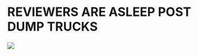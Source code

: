 # REVIEWERS ARE ASLEEP POST DUMP TRUCKS

![](https://i.giphy.com/media/v1.Y2lkPTc5MGI3NjExamJqbGg1OGw1cHFqd2RwMnJuYWZ2bnN0bmUycDVkNTk5czd4dGV4YSZlcD12MV9pbnRlcm5hbF9naWZfYnlfaWQmY3Q9Zw/A40upsbdnLMP1xOMPs/giphy.gif)